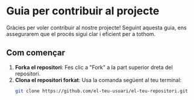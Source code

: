 # Guia per contribuir al projecte

Gràcies per voler contribuir al nostre projecte! Seguint aquesta guia, ens assegurarem que el procés sigui clar i eficient per a tothom.

## Com començar
1. **Forka el repositori**: Fes clic a "Fork" a la part superior dreta del repositori.
2. **Clona el repositori forkat**: Usa la comanda següent al teu terminal:
   ```bash
   git clone https://github.com/el-teu-usuari/el-teu-repositori.git
